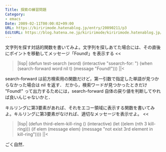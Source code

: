 ```yaml
---
Title: 探索の練習問題
Category:
- emacs
Date: 2009-02-11T00:00:02+09:00
URL: https://kiririmode.hatenablog.jp/entry/20090211/p3
EditURL: https://blog.hatena.ne.jp/kiririmode/kiririmode.hatenablog.jp/atom/entry/8454420450078213464
---
```



>>
文字列を探す対話的関数を書いてみよ。文字列を探しあてた場合には、その直後にポイントを移動してメッセージ「Found!」を表示する
<<

>|lisp|
(defun test-search (word)
  (interactive "ssearch-for: ")
  (when (search-forward word nil t)
      (message "Found!")))
||<

search-forward は前方検索用の関数だけど，第一引数で指定した単語が見つからなかった場合は nil を返す．
だから，検索ワードが見つかったときだけ "Found!" って出力するためには，search-forward 自体の戻り値を判断してやれば良いんじゃないかと．

>>
キルリングに第3要素があれば、それをエコー領域に表示する関数を書いてみよ。キルリングに第3要素がなければ、適切なメッセージを表示せよ。 
<<

>|lisp|
(defun third-elem-kill-ring ()
  (interactive)
  (let ((elem (nth 3 kill-ring)))
    (if elem
        (message elem)
      (message "not exist 3rd element in kill-ring"))))
||<

ごく自然．
